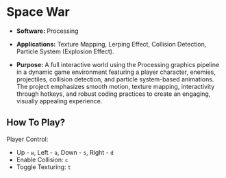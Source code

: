 # Space War

* **Software:** Processing

* **Applications:** Texture Mapping, Lerping Effect, Collision Detection, Particle System (Explosion Effect).

* **Purpose:**
  A full interactive world using the Processing graphics pipeline in a dynamic game environment featuring a player character, enemies, projectiles, collision detection, and particle system-based animations. The project emphasizes smooth motion, texture mapping, interactivity through hotkeys, and robust coding practices to create an engaging, visually appealing experience.

## How To Play?

Player Control: 
* Up - `w`, Left - `a`, Down - `s`, Right - `d`
* Enable Collision: `c`
* Toggle Texturing: `t`

